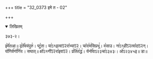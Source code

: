 +++
title = "32_0373 इमे त - 02"

+++
<details open><summary>लिखितम्</summary>

३७३-२।

इ꣥मे꣯तआ॥ द्र꣢ते꣡꣯वयंपुरु꣢। ष्टु꣡ता। या꣢ऽ१इत्वाऽ᳒२᳒रा꣡भ्याऽ᳒२᳒। चा꣡रा꣯म꣢सिप्रभू꣯। व꣡साउ। ना꣢ऽ१हीऽ᳒२᳒त्वा꣡दाऽ᳒२᳒न्। यो꣡गिर्व꣢णो꣯गि꣡रः। सघात्॥ क्षो꣢ऽ१णीऽ᳒२᳒रा꣡इवाऽ᳒२᳒। प्र꣡ति꣢त꣡द्ध꣢। र्यनो꣡꣯वाऽ२३चा꣢ऽ३४३ः। ओ꣡ऽ२३४५इ॥ डा॥
</details>